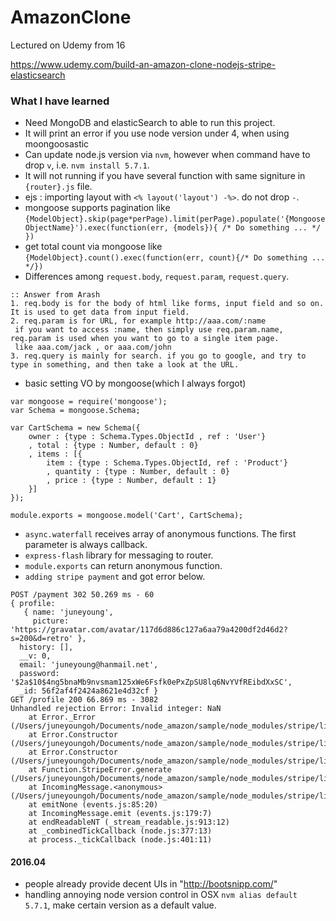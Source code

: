 # AmazonClone
Lectured on Udemy from 16


https://www.udemy.com/build-an-amazon-clone-nodejs-stripe-elasticsearch


### What I have learned
- Need MongoDB and elasticSearch to able to run this project.
- It will print an error if you use node version under 4, when using moongoosastic
- Can update node.js version via `nvm`, however when command have to drop `v`, i.e. `nvm install 5.7.1`.
- It will not running if you have several function with same signiture in `{router}.js` file.
- ejs : importing layout with `<% layout('layout') -%>`. do not drop `-`.
- mongoose supports pagination like `{ModelObject}.skip(page*perPage).limit(perPage).populate('{MongooseObjectName}').exec(function(err, {models}){ /* Do something ... */ })`
- get total count via mongoose like `{ModelObject}.count().exec(function(err, count){/* Do something ... */})`
- Differences among `request.body`, `request.param`, `request.query`.
~~~~
:: Answer from Arash
1. req.body is for the body of html like forms, input field and so on. It is used to get data from input field.
2. req.param is for URL, for example http://aaa.com/:name
 if you want to access :name, then simply use req.param.name, req.param is used when you want to go to a single item page.
 like aaa.com/jack , or aaa.com/john
3. req.query is mainly for search. if you go to google, and try to type in something, and then take a look at the URL.
~~~~
- basic setting VO by mongoose(which I always forgot)
```
var mongoose = require('mongoose');
var Schema = mongoose.Schema;

var CartSchema = new Schema({
	owner : {type : Schema.Types.ObjectId , ref : 'User'}
	, total : {type : Number, default : 0}
	, items : [{
		item : {type : Schema.Types.ObjectId, ref : 'Product'}
		, quantity : {type : Number, default : 0}
		, price : {type : Number, default : 1}
	}]
});

module.exports = mongoose.model('Cart', CartSchema);
```
- `async.waterfall` receives array of anonymous functions. The first parameter is always callback.
- `express-flash` library for messaging to router. 
- `module.exports` can return anonymous function.
- `adding stripe payment` and got error below.
```
POST /payment 302 50.269 ms - 60
{ profile: 
   { name: 'juneyoung',
     picture: 'https://gravatar.com/avatar/117d6d886c127a6aa79a4200df2d46d2?s=200&d=retro' },
  history: [],
  __v: 0,
  email: 'juneyoung@hanmail.net',
  password: '$2a$10$4ng5bnaMb9nvsmam125xWe6Fsfk0ePxZpSU8lq6NvYVfREibdXxSC',
  _id: 56f2af4f2424a8621e4d32cf }
GET /profile 200 66.869 ms - 3082
Unhandled rejection Error: Invalid integer: NaN
    at Error._Error (/Users/juneyoungoh/Documents/node_amazon/sample/node_modules/stripe/lib/Error.js:12:17)
    at Error.Constructor (/Users/juneyoungoh/Documents/node_amazon/sample/node_modules/stripe/lib/utils.js:105:13)
    at Error.Constructor (/Users/juneyoungoh/Documents/node_amazon/sample/node_modules/stripe/lib/utils.js:105:13)
    at Function.StripeError.generate (/Users/juneyoungoh/Documents/node_amazon/sample/node_modules/stripe/lib/Error.js:56:14)
    at IncomingMessage.<anonymous> (/Users/juneyoungoh/Documents/node_amazon/sample/node_modules/stripe/lib/StripeResource.js:138:39)
    at emitNone (events.js:85:20)
    at IncomingMessage.emit (events.js:179:7)
    at endReadableNT (_stream_readable.js:913:12)
    at _combinedTickCallback (node.js:377:13)
    at process._tickCallback (node.js:401:11)
```


#### 2016.04
- people already provide decent UIs in "http://bootsnipp.com/"
- handling annoying node version control in OSX `nvm alias default 5.7.1`, make certain version as a default value.

